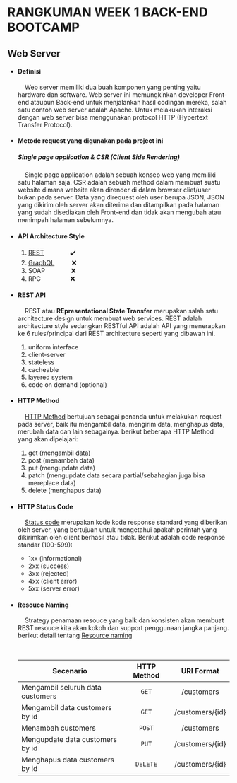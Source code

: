 # RANGKUMAN WEEK 1 BACK-END BOOTCAMP

## Web Server

- #### Definisi

  &nbsp;&nbsp;&nbsp;&nbsp;Web server memiliki dua buah komponen yang penting yaitu hardware dan software. Web server ini memungkinkan developer Front-end ataupun Back-end untuk menjalankan hasil codingan mereka, salah satu contoh web server adalah Apache. Untuk melakukan interaksi dengan web server bisa menggunakan protocol HTTP (Hypertext Transfer Protocol).

- #### Metode request yang digunakan pada project ini

  ##### Single page application & CSR (Client Side Rendering)

  &nbsp;&nbsp;&nbsp;&nbsp;Single page application adalah sebuah konsep web yang memiliki satu halaman saja. CSR adalah sebuah method dalam membuat suatu website dimana website akan dirender di dalam browser cliet/user bukan pada server. Data yang direquest oleh user berupa JSON, JSON yang dikirim oleh server akan diterima dan ditampilkan pada halaman yang sudah disediakan oleh Front-end dan tidak akan mengubah atau menimpah halaman sebelumnya.

- #### API Architecture Style

  1. [REST](https://restfulapi.net/) &nbsp;&nbsp;&nbsp;&nbsp;&nbsp;&nbsp;&nbsp;&nbsp;&nbsp;&nbsp;&nbsp;&nbsp;&nbsp;&nbsp;:heavy_check_mark:
  2. [GraphQL](https://graphql.org/learn/) &nbsp;&nbsp;&nbsp;&nbsp;&nbsp;&nbsp;&nbsp;&nbsp; :x:
  3. SOAP &nbsp;&nbsp;&nbsp;&nbsp;&nbsp;&nbsp;&nbsp;&nbsp;&nbsp;&nbsp;&nbsp;&nbsp;&nbsp;&nbsp;:x:
  4. RPC &nbsp;&nbsp;&nbsp;&nbsp;&nbsp;&nbsp;&nbsp;&nbsp;&nbsp;&nbsp;&nbsp;&nbsp;&nbsp;&nbsp;&nbsp;&nbsp;:x:

- #### REST API

  &nbsp;&nbsp;&nbsp;&nbsp;REST atau **REpresentational State Transfer** merupakan salah satu architecture design untuk membuat web services. REST adalah architecture style sedangkan RESTful API adalah API yang menerapkan ke 6 rules/principal dari REST architecture seperti yang dibawah ini.

  1.  uniform interface
  2.  client-server
  3.  stateless
  4.  cacheable
  5.  layered system
  6.  code on demand (optional)

- #### HTTP Method

  &nbsp;&nbsp;&nbsp;&nbsp;[HTTP Method](https://restfulapi.net/http-methods/) bertujuan sebagai penanda untuk melakukan request pada server, baik itu mengambil data, mengirim data, menghapus data, merubah data dan lain sebagainya. berikut beberapa HTTP Method yang akan dipelajari:

  1. get (mengambil data)
  2. post (menambah data)
  3. put (mengupdate data)
  4. patch (mengupdate data secara partial/sebahagian juga bisa mereplace data)
  5. delete (menghapus data)

- #### HTTP Status Code

  &nbsp;&nbsp;&nbsp;&nbsp;[Status code](https://restfulapi.net/http-status-codes/) merupakan kode kode response standard yang diberikan oleh server, yang bertujuan untuk mengetahui apakah perintah yang dikirimkan oleh client berhasil atau tidak. Berikut adalah code response standar (100-599):

  - 1xx (informational)
  - 2xx (success)
  - 3xx (rejected)
  - 4xx (client error)
  - 5xx (server error)

- #### Resouce Naming

  &nbsp;&nbsp;&nbsp;&nbsp;Strategy penamaan resouce yang baik dan konsisten akan membuat REST resouce kita akan kokoh dan support penggunaan jangka panjang. berikut detail tentang [Resource naming](https://restfulapi.net/resource-naming/)

  &nbsp;

  | Secenario                        | HTTP Method |   URI Format    |
  | -------------------------------- | :---------: | :-------------: |
  | Mengambil seluruh data customers |    `GET`    |   /customers    |
  | Mengambil data customers by id   |    `GET`    | /customers/{id} |
  | Menambah customers               |   `POST`    |   /customers    |
  | Mengupdate data customers by id  |    `PUT`    | /customers/{id} |
  | Menghapus data customers by id   |  `DELETE`   | /customers/{id} |
